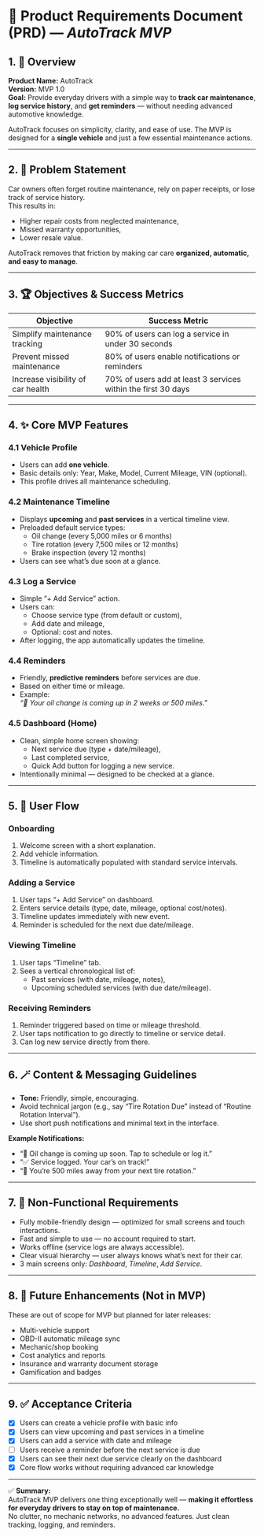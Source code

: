# 🧭 Product Requirements Document (PRD) — *AutoTrack MVP*

## 1. 📌 Overview

**Product Name:** AutoTrack  
**Version:** MVP 1.0  
**Goal:** Provide everyday drivers with a simple way to **track car maintenance**, **log service history**, and **get reminders** — without needing advanced automotive knowledge.

AutoTrack focuses on simplicity, clarity, and ease of use. The MVP is designed for a **single vehicle** and just a few essential maintenance actions.

---

## 2. 🧠 Problem Statement

Car owners often forget routine maintenance, rely on paper receipts, or lose track of service history.  
This results in:
- Higher repair costs from neglected maintenance,  
- Missed warranty opportunities,  
- Lower resale value.

AutoTrack removes that friction by making car care **organized, automatic, and easy to manage**.

---

## 3. 🏆 Objectives & Success Metrics

| Objective                                | Success Metric                                                    |
|------------------------------------------|--------------------------------------------------------------------|
| Simplify maintenance tracking           | 90% of users can log a service in under 30 seconds                 |
| Prevent missed maintenance              | 80% of users enable notifications or reminders                    |
| Increase visibility of car health       | 70% of users add at least 3 services within the first 30 days     |

---

## 4. ✨ Core MVP Features

### 4.1 Vehicle Profile
- Users can add **one vehicle**.  
- Basic details only: Year, Make, Model, Current Mileage, VIN (optional).  
- This profile drives all maintenance scheduling.

### 4.2 Maintenance Timeline
- Displays **upcoming** and **past services** in a vertical timeline view.  
- Preloaded default service types:
  - Oil change (every 5,000 miles or 6 months)  
  - Tire rotation (every 7,500 miles or 12 months)  
  - Brake inspection (every 12 months)  
- Users can see what’s due soon at a glance.

### 4.3 Log a Service
- Simple “+ Add Service” action.  
- Users can:
  - Choose service type (from default or custom),
  - Add date and mileage,
  - Optional: cost and notes.
- After logging, the app automatically updates the timeline.

### 4.4 Reminders
- Friendly, **predictive reminders** before services are due.  
- Based on either time or mileage.
- Example:  
  *“🔧 Your oil change is coming up in 2 weeks or 500 miles.”*

### 4.5 Dashboard (Home)
- Clean, simple home screen showing:
  - Next service due (type + date/mileage),
  - Last completed service,
  - Quick Add button for logging a new service.
- Intentionally minimal — designed to be checked at a glance.

---

## 5. 🧭 User Flow

### Onboarding
1. Welcome screen with a short explanation.  
2. Add vehicle information.  
3. Timeline is automatically populated with standard service intervals.

### Adding a Service
1. User taps “+ Add Service” on dashboard.  
2. Enters service details (type, date, mileage, optional cost/notes).  
3. Timeline updates immediately with new event.  
4. Reminder is scheduled for the next due date/mileage.

### Viewing Timeline
1. User taps “Timeline” tab.  
2. Sees a vertical chronological list of:
   - Past services (with date, mileage, notes),
   - Upcoming scheduled services (with due date/mileage).

### Receiving Reminders
1. Reminder triggered based on time or mileage threshold.  
2. User taps notification to go directly to timeline or service detail.  
3. Can log new service directly from there.

---

## 6. 🪄 Content & Messaging Guidelines

- **Tone:** Friendly, simple, encouraging.  
- Avoid technical jargon (e.g., say “Tire Rotation Due” instead of “Routine Rotation Interval”).  
- Use short push notifications and minimal text in the interface.

**Example Notifications:**
- “🔧 Oil change is coming up soon. Tap to schedule or log it.”  
- “✅ Service logged. Your car’s on track!”  
- “🚗 You’re 500 miles away from your next tire rotation.”

---

## 7. 🧭 Non-Functional Requirements

- Fully mobile-friendly design — optimized for small screens and touch interactions.
- Fast and simple to use — no account required to start.  
- Works offline (service logs are always accessible).  
- Clear visual hierarchy — user always knows what’s next for their car.  
- 3 main screens only: *Dashboard*, *Timeline*, *Add Service*.

---

## 8. 🚀 Future Enhancements (Not in MVP)

These are out of scope for MVP but planned for later releases:
- Multi-vehicle support  
- OBD-II automatic mileage sync  
- Mechanic/shop booking  
- Cost analytics and reports  
- Insurance and warranty document storage  
- Gamification and badges

---

## 9. ✅ Acceptance Criteria

- [x] Users can create a vehicle profile with basic info  
- [x] Users can view upcoming and past services in a timeline  
- [x] Users can add a service with date and mileage  
- [ ] Users receive a reminder before the next service is due  
- [x] Users can see their next due service clearly on the dashboard  
- [x] Core flow works without requiring advanced car knowledge

---

✅ **Summary:**  
AutoTrack MVP delivers one thing exceptionally well — **making it effortless for everyday drivers to stay on top of maintenance.**  
No clutter, no mechanic networks, no advanced features. Just clean tracking, logging, and reminders.
